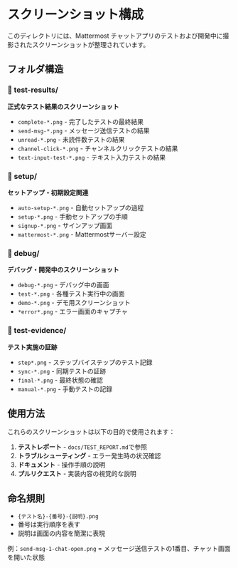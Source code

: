 # スクリーンショット構成

このディレクトリには、Mattermost チャットアプリのテストおよび開発中に撮影されたスクリーンショットが整理されています。

## フォルダ構造

### 📁 test-results/
**正式なテスト結果のスクリーンショット**
- `complete-*.png` - 完了したテストの最終結果
- `send-msg-*.png` - メッセージ送信テストの結果
- `unread-*.png` - 未読件数テストの結果
- `channel-click-*.png` - チャンネルクリックテストの結果
- `text-input-test-*.png` - テキスト入力テストの結果

### 📁 setup/
**セットアップ・初期設定関連**
- `auto-setup-*.png` - 自動セットアップの過程
- `setup-*.png` - 手動セットアップの手順
- `signup-*.png` - サインアップ画面
- `mattermost-*.png` - Mattermostサーバー設定

### 📁 debug/
**デバッグ・開発中のスクリーンショット**
- `debug-*.png` - デバッグ中の画面
- `test-*.png` - 各種テスト実行中の画面
- `demo-*.png` - デモ用スクリーンショット
- `*error*.png` - エラー画面のキャプチャ

### 📁 test-evidence/
**テスト実施の証跡**
- `step*.png` - ステップバイステップのテスト記録
- `sync-*.png` - 同期テストの証跡
- `final-*.png` - 最終状態の確認
- `manual-*.png` - 手動テストの記録

## 使用方法

これらのスクリーンショットは以下の目的で使用されます：

1. **テストレポート** - `docs/TEST_REPORT.md`で参照
2. **トラブルシューティング** - エラー発生時の状況確認
3. **ドキュメント** - 操作手順の説明
4. **プルリクエスト** - 実装内容の視覚的な説明

## 命名規則

- `{テスト名}-{番号}-{説明}.png`
- 番号は実行順序を表す
- 説明は画面の内容を簡潔に表現

例：`send-msg-1-chat-open.png` = メッセージ送信テストの1番目、チャット画面を開いた状態